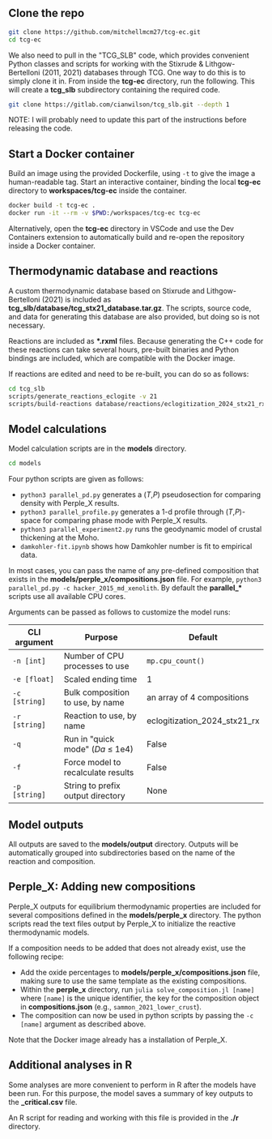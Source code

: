 ## Clone the repo

```bash
git clone https://github.com/mitchellmcm27/tcg-ec.git
cd tcg-ec
```

We also need to pull in the "TCG_SLB" code, which provides convenient Python classes and scripts for working with the Stixrude & Lithgow-Bertelloni (2011, 2021) databases through TCG.
One way to do this is to simply clone it in. 
From inside the **tcg-ec** directory, run the following.
This will create a **tcg_slb** subdirectory containing the required code.

```bash
git clone https://gitlab.com/cianwilson/tcg_slb.git --depth 1
```

NOTE: I will probably need to update this part of the instructions before releasing the code.

## Start a Docker container

Build an image using the provided Dockerfile, using `-t` to give the image a human-readable tag.
Start an interactive container, binding the local **tcg-ec** directory to **workspaces/tcg-ec** inside the container.

```bash
docker build -t tcg-ec .
docker run -it --rm -v $PWD:/workspaces/tcg-ec tcg-ec
```
Alternatively, open the **tcg-ec** directory in VSCode and use the Dev Containers extension to automatically build and re-open the repository inside a Docker container.

## Thermodynamic database and reactions

A custom thermodynamic database based on Stixrude and Lithgow-Bertelloni (2021) is included as **tcg_slb/database/tcg_stx21_database.tar.gz**.
The scripts, source code, and data for generating this database are also provided, but doing so is not necessary.

Reactions are included as **\*.rxml** files.
Because generating the C++ code for these reactions can take several hours, pre-built binaries and Python bindings are included, which are compatible with the Docker image.

If reactions are edited and need to be re-built, you can do so as follows:

```bash
cd tcg_slb
scripts/generate_reactions_eclogite -v 21
scripts/build-reactions database/reactions/eclogitization_2024_stx21_rx.rxml
```

## Model calculations

Model calculation scripts are in the **models** directory.

```bash
cd models
```

Four python scripts are given as follows:

- `python3 parallel_pd.py` generates a (_T_,_P_) pseudosection for comparing density with Perple_X results.
- `python3 parallel_profile.py` generates a 1-d profile through (_T_,_P_)-space for comparing phase mode with Perple_X results.
- `python3 parallel_experiment2.py` runs the geodynamic model of crustal thickening at the Moho.
- `damkohler-fit.ipynb` shows how Damkohler number is fit to empirical data.

In most cases, you can pass the name of any pre-defined composition that exists in the **models/perple_x/compositions.json** file. 
For example, `python3 parallel_pd.py -c hacker_2015_md_xenolith`.
By default the **parallel_\*** scripts use all available CPU cores.

Arguments can be passed as follows to customize the model runs:

| CLI argument    |  Purpose                           | Default |
|-----------------|------------------------------------|---------|
|   `-n [int]`    | Number of CPU processes to use     | `mp.cpu_count()` |
|   `-e [float]`  | Scaled ending time                 |  1               |
|   `-c [string]` | Bulk composition to use, by name   | an array of 4 compositions |
|   `-r [string]` | Reaction to use, by name           | eclogitization_2024_stx21_rx |
|   `-q`          | Run in "quick mode" (_Da_ ≤ 1e4)   | False |
|   `-f`          | Force model to recalculate results | False |
|   `-p [string]`  | String to prefix output directory  | None |

## Model outputs

All outputs are saved to the **models/output** directory.
Outputs will be automatically grouped into subdirectories based on the name of the reaction and composition.

## Perple_X: Adding new compositions

Perple_X outputs for equilibrium thermodynamic properties are included for several compositions defined in the **models/perple_x** directory.
The python scripts read the text files output by Perple_X to initialize the reactive thermodynamic models.

If a composition needs to be added that does not already exist, use the following recipe:

- Add the oxide percentages to **models/perple_x/compositions.json** file, making sure to use the same template as the existing compositions.
- Within the **perple_x** directory, run `julia solve_composition.jl [name]` where `[name]` is the unique identifier, the key for the composition object in **compositions.json** (e.g., `sammon_2021_lower_crust`).
- The composition can now be used in python scripts by passing the `-c [name]` argument as described above.

Note that the Docker image already has a installation of Perple_X.

## Additional analyses in R

Some analyses are more convenient to perform in R after the models have been run.
For this purpose, the model saves a summary of key outputs to the **_critical.csv** file.

An R script for reading and working with this file is provided in the **./r** directory.
